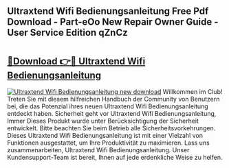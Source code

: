 ## Ultraxtend Wifi Bedienungsanleitung Free Pdf Download - Part-eOo New Repair Owner Guide - User Service Edition qZnCz

# <h2><a href="http://df450xa.blite.top/?on=Ultraxtend+Wifi+Bedienungsanleitung">🔗Download 👉🔴 Ultraxtend Wifi Bedienungsanleitung</a></h2>

[![Ultraxtend Wifi Bedienungsanleitung new download](https://i.imgur.com/lujVjoI.png)](http://df450xa.blite.top/?on=Ultraxtend+Wifi+Bedienungsanleitung)
Willkommen im Club! Treten Sie mit diesem hilfreichen Handbuch der Community von Benutzern bei, die das Potenzial ihres neuen Ultraxtend Wifi Bedienungsanleitung entdeckt haben. Sicherheit geht vor Ultraxtend Wifi Bedienungsanleitung, Immer Dieses Produkt wurde unter Berücksichtigung der Sicherheit entwickelt. Bitte beachten Sie beim Betrieb alle Sicherheitsvorkehrungen. Dieses Ultraxtend Wifi Bedienungsanleitung ist mit einer Vielzahl von Funktionen ausgestattet, um Ihre Produktivität zu maximieren. Lass uns zusammenarbeiten, Ultraxtend Wifi Bedienungsanleitung. Unser Kundensupport-Team ist bereit, Ihnen auf jede erdenkliche Weise zu helfen.
